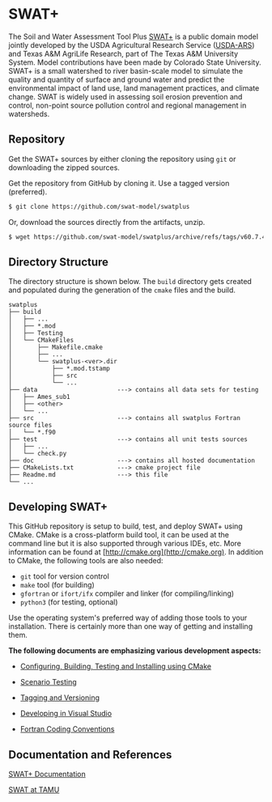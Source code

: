 # SWAT+

The Soil and Water Assessment Tool Plus [SWAT+](https://swatplus.gitbook.io/docs) is a public domain model jointly developed by the USDA Agricultural Research Service ([USDA-ARS](http://ars.usda.gov)) and Texas A&M AgriLife Research, part of The Texas A&M University System. Model contributions have been made by Colorado State University. SWAT+ is a small watershed to river basin-scale model to simulate the quality and quantity of surface and ground water and predict the environmental impact of land use, land management practices, and climate change. SWAT is widely used in assessing soil erosion prevention and control, non-point source pollution control and regional management in watersheds.

## Repository

Get the SWAT+ sources by either cloning the repository using `git` or downloading the zipped sources.

Get the repository from GitHub by cloning it. Use a tagged version (preferred).

```bash
$ git clone https://github.com/swat-model/swatplus
```

Or, download the sources directly from the artifacts, unzip.

```bash
$ wget https://github.com/swat-model/swatplus/archive/refs/tags/v60.7.4.zip
```

## Directory Structure

The directory structure is shown below. The `build` directory gets created and populated during the generation of the `cmake` files and the build.

```
swatplus
├── build
│   ├── ...
│   ├── *.mod
│   ├── Testing
│   └── CMakeFiles
│       ├── Makefile.cmake
│       ├── ...
│       └── swatplus-<ver>.dir
│           ├── *.mod.tstamp
│           ├── src
│           └── ...
├── data                      ---> contains all data sets for testing
│   ├── Ames_sub1
│   ├── <other>
│   └── ...
├── src                       ---> contains all swatplus Fortran source files
│   └── *.f90
├── test                      ---> contains all unit tests sources
│   ├── ...
│   └── check.py
├── doc                       ---> contains all hosted documentation
├── CMakeLists.txt            ---> cmake project file
├── Readme.md                 ---> this file
└── ...
```

## Developing SWAT+

This GitHub repository is setup to build, test, and deploy SWAT+ using CMake. CMake is a cross-platform build tool, it can be used at the command line but it is also supported through various IDEs, etc. More information can be found at [http://cmake.org](http://cmake.org). In addition to CMake, the following tools are also needed:

- `git` tool for version control
- `make` tool (for building)
- `gfortran` or `ifort/ifx` compiler and linker (for compiling/linking)
- `python3` (for testing, optional)

Use the operating system's preferred way of adding those tools to your installation. There is certainly more than one way of getting and installing them.

__The following documents are emphasizing various development aspects:__

* [Configuring, Building, Testing and Installing using CMake](doc/Building.md)
- [Scenario Testing](doc/Testing.md)

- [Tagging and Versioning](doc/Tagging.md)

- [Developing in Visual Studio](doc/VS.md)

- [Fortran Coding Conventions](doc/coding_conventions.md)

## Documentation and References

[SWAT+ Documentation](https://swatplus.gitbook.io/docs)

[SWAT at TAMU](https://swat.tamu.edu)
